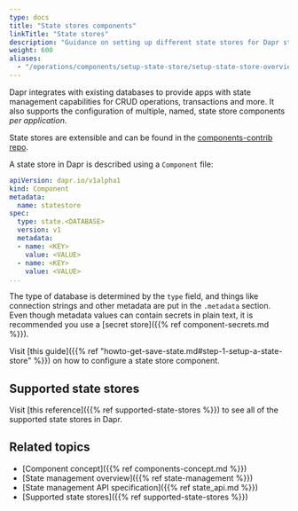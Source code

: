 ```yaml
---
type: docs
title: "State stores components"
linkTitle: "State stores"
description: "Guidance on setting up different state stores for Dapr state management"
weight: 600
aliases:
  - "/operations/components/setup-state-store/setup-state-store-overview/"
---
```


Dapr integrates with existing databases to provide apps with state management capabilities for CRUD operations, transactions and more. It also supports the configuration of multiple, named, state store components *per application*.

State stores are extensible and can be found in the [components-contrib repo](https://github.com/dapr/components-contrib).

A state store in Dapr is described using a `Component` file:

```yaml
apiVersion: dapr.io/v1alpha1
kind: Component
metadata:
  name: statestore
spec:
  type: state.<DATABASE>
  version: v1
  metadata:
  - name: <KEY>
    value: <VALUE>
  - name: <KEY>
    value: <VALUE>
...
```

The type of database is determined by the `type` field, and things like connection strings and other metadata are put in the `.metadata` section.
Even though metadata values can contain secrets in plain text, it is recommended you use a [secret store]({{% ref component-secrets.md %}}).

Visit [this guide]({{% ref "howto-get-save-state.md#step-1-setup-a-state-store" %}}) on how to configure a state store component.

## Supported state stores

Visit [this reference]({{% ref supported-state-stores %}}) to see all of the supported state stores in Dapr.

## Related topics
- [Component concept]({{% ref components-concept.md %}})
- [State management overview]({{% ref state-management %}})
- [State management API specification]({{% ref state_api.md %}})
- [Supported state stores]({{% ref supported-state-stores %}})
